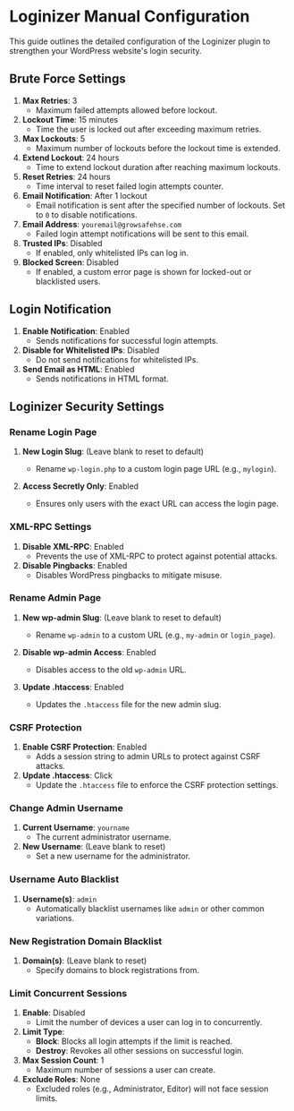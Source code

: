 # Loginizer Manual Configuration

This guide outlines the detailed configuration of the Loginizer plugin to strengthen your WordPress website's login security.



## **Brute Force Settings**

1. **Max Retries**: 3  
   - Maximum failed attempts allowed before lockout.  
2. **Lockout Time**: 15 minutes  
   - Time the user is locked out after exceeding maximum retries.  
3. **Max Lockouts**: 5  
   - Maximum number of lockouts before the lockout time is extended.  
4. **Extend Lockout**: 24 hours  
   - Time to extend lockout duration after reaching maximum lockouts.  
5. **Reset Retries**: 24 hours  
   - Time interval to reset failed login attempts counter.  
6. **Email Notification**: After 1 lockout  
   - Email notification is sent after the specified number of lockouts. Set to `0` to disable notifications.  
7. **Email Address**: `youremail@growsafehse.com`  
   - Failed login attempt notifications will be sent to this email.  
8. **Trusted IPs**: Disabled  
   - If enabled, only whitelisted IPs can log in.  
9. **Blocked Screen**: Disabled  
   - If enabled, a custom error page is shown for locked-out or blacklisted users.  



## **Login Notification**

1. **Enable Notification**: Enabled  
   - Sends notifications for successful login attempts.  
2. **Disable for Whitelisted IPs**: Disabled  
   - Do not send notifications for whitelisted IPs.  
3. **Send Email as HTML**: Enabled  
   - Sends notifications in HTML format.  



## **Loginizer Security Settings**

### **Rename Login Page**

1. **New Login Slug**: (Leave blank to reset to default)  
   - Rename `wp-login.php` to a custom login page URL (e.g., `mylogin`).  

2. **Access Secretly Only**: Enabled  
   - Ensures only users with the exact URL can access the login page.  



### **XML-RPC Settings**

1. **Disable XML-RPC**: Enabled  
   - Prevents the use of XML-RPC to protect against potential attacks.  
2. **Disable Pingbacks**: Enabled  
   - Disables WordPress pingbacks to mitigate misuse.  



### **Rename Admin Page**

1. **New wp-admin Slug**: (Leave blank to reset to default)  
   - Rename `wp-admin` to a custom URL (e.g., `my-admin` or `login_page`).  

2. **Disable wp-admin Access**: Enabled  
   - Disables access to the old `wp-admin` URL.  

3. **Update .htaccess**: Enabled  
   - Updates the `.htaccess` file for the new admin slug.  



### **CSRF Protection**

1. **Enable CSRF Protection**: Enabled  
   - Adds a session string to admin URLs to protect against CSRF attacks.  
2. **Update .htaccess**: Click
   - Update the `.htaccess` file to enforce the CSRF protection settings.  



### **Change Admin Username**

1. **Current Username**: `yourname`  
   - The current administrator username.  
2. **New Username**: (Leave blank to reset)  
   - Set a new username for the administrator.  



### **Username Auto Blacklist**

1. **Username(s)**: `admin`  
   - Automatically blacklist usernames like `admin` or other common variations.  



### **New Registration Domain Blacklist**

1. **Domain(s)**: (Leave blank to reset)  
   - Specify domains to block registrations from.  



### **Limit Concurrent Sessions**

1. **Enable**: Disabled  
   - Limit the number of devices a user can log in to concurrently.  
2. **Limit Type**:  
   - **Block**: Blocks all login attempts if the limit is reached.  
   - **Destroy**: Revokes all other sessions on successful login.  
3. **Max Session Count**: 1  
   - Maximum number of sessions a user can create.  
4. **Exclude Roles**: None  
   - Excluded roles (e.g., Administrator, Editor) will not face session limits.  



